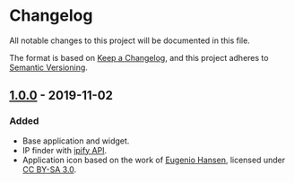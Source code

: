 # Changelog
All notable changes to this project will be documented in this file.

The format is based on [Keep a Changelog](https://keepachangelog.com/en/1.0.0/),
and this project adheres to [Semantic Versioning](https://semver.org/spec/v2.0.0.html).

## [1.0.0] - 2019-11-02
### Added
- Base application and widget.
- IP finder with [ipify API][ipify].
- Application icon based on the work of [Eugenio Hansen][globe], licensed under [CC BY-SA 3.0].

[1.0.0]: https://github.com/guildem/publicip-android/releases/tag/v1.0.0

[ipify]: https://www.ipify.org/
[globe]: https://ccsearch.creativecommons.org/photos/b9784438-27c5-4fcd-86cd-ccb073e795f9
[CC BY-SA 3.0]: https://creativecommons.org/licenses/by-sa/3.0/?ref=ccsearch&atype=rich
